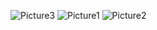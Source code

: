 


![Picture3](https://user-images.githubusercontent.com/112021619/206053588-5634f68e-1f59-408e-81c1-e17f9a46edb9.jpg)
![Picture1](https://user-images.githubusercontent.com/112021619/206053515-4f243d87-5465-40bf-983f-9d4b98359aea.jpg)
![Picture2](https://user-images.githubusercontent.com/112021619/206053516-f5434a9f-19d3-49e5-815c-4fc65f776251.jpg)
